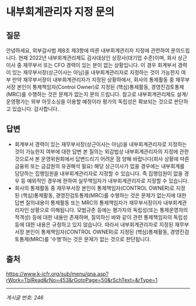 # 내부회계관리자 지정 문의

## 질문
안녕하세요,
외부감사법 제8조 제3항에 따른 내부회계관리자 지정에 관련하여 문의드립니다.
현재 2022년 내부회계관리제도 감사대상인 상장사(대기업 수준)이며, 회사 상근이사 중 재무부서 또는 CFO 경력이 있는 분이 없는 상황입니다.
이 경우 회계부서 경력이 있는 재무부서장(상근이사는 아님)을 내부회계관리자로 지정하는 것이 가능한지 여부
만약 재무부서장이 내부회계관리자가 지정된 상황하에서, 회사의 통제활동 중 재무부서장 본인이 통제책임자(Control Owner)로 지정된 (핵심)통제활동, 경영진검토통제(MRC)를 수행하는 것은 문제가 없는지 문의 드립니다.
참고로 내부회계관리제도 설계/운영평가는 외부 아웃소싱을 이용할 예정이라 평가의 독립성은 확보되는 것으로 판단하고 있습니다.
감사합니다.

## 답변
-	회계부서 경력이 있는 재무부서장(상근이사는 아님)을 내부회계관리자로 지정하는 것이 가능한지 여부에 대한 답변
본 질의는 외감법상 내부회계관리자의 지정에 관한 것으로서 본 운영위원회에서 답변드리기 어려운 점 양해 바랍니다(회사 상황에 따른 금융위 또는 금감원의 유권해석 필요)
해당 상근이사가 없을 경우에는 내부회계를 담당하는 집행임원을 내부회계관리자로 지정할 수 있습니다. 즉 집행임원이 없을 경우 등 예외적인 경우에 한하여 실무책임자가 내부회계관리자로 지정할 수 있습니다.
-	회사의 통제활동 중 재무부서장 본인이 통제책임자(CONTROL OWNER)로 지정된 (핵심)통제활동, 경영진검토통제(MRC)를 수행하는 것은 문제가 없는지에 대한 답변
질의내용이 통제활동 또는 MRC의 통제책임자가 재무부서장이자 내부회계관리자인 상황으로 이해됩니다.
모범규준 등에는 평가자의 독립성(또는 통제운영자의 적격성) 등에 대한 내용만 존재하며, 질의하신 바와 같이 관련 통제책임자의 독립성 등에 대한 내용은 규정하고 있지 않습니다. 따라서 내부회계관리자로 지정된 재무부서장 본인이 통제책임자(CONTROL OWNER)로 지정된 (핵심)통제활동, 경영진검토통제(MRC)를 ‘수행’하는 것은 문제가 없는 것으로 판단됩니다.

## 출처
https://www.k-icfr.org/sub/menu/qna.asp?rWork=TblRead&rNo=453&rGotoPage=50&rSchText=&rType=1

---
*게시글 번호: 246*
